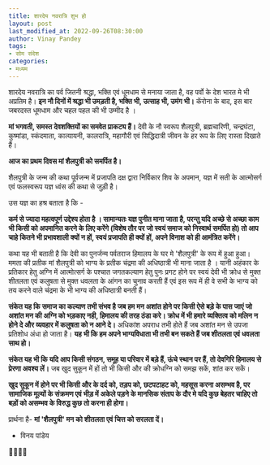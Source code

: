 ```yaml
---
title: शारदेय नवरात्रि शुभ हो
layout: post
last_modified_at: 2022-09-26T08:30:00
author: Vinay Pandey
tags:
- सोम संदेश
categories:
- मध्यम
---
```

शारदेय नवरात्रि का पर्व जितनी श्रद्धा, भक्ति एवं धूमधाम से मनाया जाता है, वह पर्वो के देश भारत मे भी अप्रतिम है। **इन नौ दिनों में श्रद्धा भी उमड़ती है, भक्ति भी, उत्साह भी, उमंग भी।** कॅरोना के बाद, इस बार जबरदस्त धूमधाम और चहल पहल की भी उम्मीद है । 

**मां भगवती, समस्त देवशक्तियों का समवेत प्राकट्य हैं।** देवी के नौ स्वरूप शैलपुत्री, ब्रह्मचारिणी, चन्द्रघंटा, कुष्मांडा, स्कंदमाता, कात्यायनी, कालरात्रि, महागौरी एवं सिद्धिदात्री जीवन के हर रूप के लिए रास्ता दिखाते हैं। 

**आज का प्रथम दिवस मां शैलपुत्री को समर्पित है।**

शैलपुत्री के जन्म की कथा पूर्वजन्म में प्रजापति दक्ष द्वारा निर्विकार शिव के अपमान, यज्ञ में सती के आत्मोसर्ग एवं फलस्वरूप यज्ञ ध्वंस की कथा से जुड़ी है। 

उस यज्ञ का हश्र बताता है  कि - 

**कर्म से ज्यादा महत्वपूर्ण उद्देश्य होता है । सामान्यतः यज्ञ पुनीत माना जाता है, परन्तु यदि अच्छे से अच्छा काम भी किसी को अपमानित करने के लिए करेंगे (विशेष तौर पर जो स्वयं समाज को निस्वार्थ समर्पित हो) तो आप चाहे कितने भी प्रभावशाली क्यों न हों, स्वयं प्रजापति ही क्यों हों, अपने  विनाश को ही आमंत्रित करेंगे।**

कथा यह भी बताती है कि देवी का पुनर्जन्म पर्वतराज हिमालय के घर मे 'शैलपुत्री' के रूप में हुआ हुआ। ममता की प्रतीक मां शैलपुत्री को भाग्य के प्रतीक चंद्रमा की अधिष्ठात्री भी माना जाता है । 
यानी अहंकार के प्रतिकार हेतु अग्नि में आत्मोत्सर्ग के पश्चात जगतकल्याण हेतु पुनः प्रगट होने पर स्वयं देवी भी क्रोध से मुक्त शीतलता एवं कलुषता से मुक्त धवलता  के आंगन का चुनाव करती हैं एवं इस रूप में ही वे सभी के भाग्य को तय करने वाले चंद्रमा के भी भाग्य की अधिष्ठात्री बनती हैं।

**संकेत यह कि समाज का कल्याण तभी संभव है जब हम मन अशांत होने पर किसी ऐसे बड़े के पास जाएं जो अशांत मन की अग्नि को भड़काए नही, हिमालय की तरह ठंडा करे। क्रोध में भी हमारे व्यक्तित्व को मलिन न होने दे और व्यवहार में  कलुषता को न आने दे।** अधिकांश अपराध तभी होते हैं जब अशांत मन से उपजा प्रतिशोध अंधा हो जाता है। **यह भी कि हम अपने भाग्यविधाता  भी तभी बन सकते हैं जब शीतलता एवं धवलता साथ हो।**

**संकेत यह भी कि यदि आप किसी संगठन, समूह या परिवार में बड़े हैं, ऊंचे स्थान पर हैं, तो देवगिरि हिमालय से प्रेरणा अवश्य लें।** जब खुद सुकून में हों तो भी किसी और की क्रोधग्नि को समझ सकें, शांत कर सकें।  

**खुद सुकून में होने पर भी किसी और के दर्द को, तड़प को, छटपटाहट को, महसूस करना असम्भव है, पर सामाजिक मूल्यों के संक्रमण एवं भीड़ में अकेले पड़ने के मानसिक संताप के दौर मे यदि कुछ बेहतर चाहिए तो बड़ों को असम्भव के विरुद्ध कुछ तो करना ही होगा।**  

प्रार्थना है-
**मां 'शैलपुत्री' मन को शीतलता एवं चित्त को सरलता दें।**

- विनय पांडेय

🙏🌷🌷🙏


